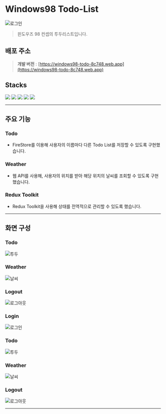 # Windows98 Todo-List

![로그인](https://velog.velcdn.com/images/cji3604/post/0150ee19-b968-4133-b1a0-ff7f0b0cd755/image.gif)

> 윈도우즈 98 컨셉의 투두리스트입니다.

## 배포 주소

> **개발 버전** : [https://windows98-todo-8c748.web.app](https://windows98-todo-8c748.web.app) <br>

## Stacks

<img src="https://img.shields.io/badge/React-61DAFB?style=for-the-badge&logo=React&logoColor=white">

<img src="https://img.shields.io/badge/TypeScript-3178C6?style=for-the-badge&logo=typescript&logoColor=white">

<img src="https://img.shields.io/badge/Firebase-FFCA28?style=for-the-badge&logo=firebase&logoColor=white">

<img src="https://img.shields.io/badge/Redux Toolkit-764ABC?style=for-the-badge&logo=redux&logoColor=white">

<img src="https://img.shields.io/badge/Styled Components-DB7093?style=for-the-badge&logo=styled-components&logoColor=white">

---

## 주요 기능
### Todo
-   FireStore를 이용해 사용자의 이름마다 다른 Todo List를 저장할 수 있도록 구현했습니다.

### Weather
-   웹 API를 사용해, 사용자의 위치를 받아 해당 위치의 날씨를 조회할 수 있도록 구현했습니다.

### Redux Toolkit
-   Redux Toolkit을 사용해 상태를 전역적으로 관리할 수 있도록 했습니다.
---

## 화면 구성

### Todo
![투두](https://velog.velcdn.com/images/cji3604/post/713f33c6-0479-4c03-9d9f-a7f8d8c8b310/image.gif)

### Weather
![날씨](https://velog.velcdn.com/images/cji3604/post/fdc8c1e3-f1ed-4c76-99ba-9b9189a8dfb8/image.gif)

### Logout
![로그아웃](https://velog.velcdn.com/images/cji3604/post/233e3021-5535-4ef9-a968-d6ceb88ccca2/image.gif)

### Login

![로그인](https://velog.velcdn.com/images/cji3604/post/0150ee19-b968-4133-b1a0-ff7f0b0cd755/image.gif)

### Todo

![투두](https://velog.velcdn.com/images/cji3604/post/713f33c6-0479-4c03-9d9f-a7f8d8c8b310/image.gif)

### Weather

![날씨](https://velog.velcdn.com/images/cji3604/post/fdc8c1e3-f1ed-4c76-99ba-9b9189a8dfb8/image.gif)

### Logout

![로그아웃](https://velog.velcdn.com/images/cji3604/post/233e3021-5535-4ef9-a968-d6ceb88ccca2/image.gif)

---
